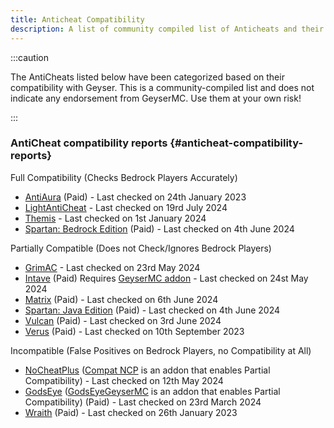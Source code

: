 ```yaml
---
title: Anticheat Compatibility
description: A list of community compiled list of Anticheats and their compatibility with Geyser.
---
```


:::caution

The AntiCheats listed below have been categorized based on their compatibility with Geyser. 
This is a community-compiled list and does not indicate any endorsement from GeyserMC. Use them at your own risk!

:::

### AntiCheat compatibility reports {#anticheat-compatibility-reports}

Full Compatibility (Checks Bedrock Players Accurately)

- [AntiAura](https://www.spigotmc.org/resources/1368/) (Paid) - Last checked on 24th January 2023
- [LightAntiCheat](https://modrinth.com/plugin/lightanticheat) - Last checked on 19rd July 2024
- [Themis](https://www.spigotmc.org/resources/90766/) - Last checked on 1st January 2024
- [Spartan: Bedrock Edition](https://builtbybit.com/resources/12832/) (Paid) - Last checked on 4th June 2024

Partially Compatible (Does not Check/Ignores Bedrock Players)

- [GrimAC](https://github.com/MWHunter/Grim) - Last checked on 23rd May 2024
- [Intave](https://intave.ac) (Paid) Requires [GeyserMC addon](https://github.com/intave/bedrock) - Last checked on 24st May 2024
- [Matrix](https://matrix.rip/) (Paid) - Last checked on 6th June 2024
- [Spartan: Java Edition](https://www.spigotmc.org/resources/25638/) (Paid) - Last checked on 4th June 2024
- [Vulcan](https://www.spigotmc.org/resources/83626/) (Paid) - Last checked on 3rd June 2024
- [Verus](https://verus.ac) (Paid) - Last checked on 10th September 2023

Incompatible (False Positives on Bedrock Players, no Compatibility at All)

- [NoCheatPlus](https://ci.codemc.io/job/Updated-NoCheatPlus/job/Updated-NoCheatPlus/) ([Compat NCP](https://github.com/Updated-NoCheatPlus/CompatNoCheatPlus/) is an addon that enables Partial Compatibility) - Last checked on 12th May 2024
- [GodsEye](https://www.spigotmc.org/resources/69595/) ([GodsEyeGeyserMC](https://github.com/TheDejavu/GodsEyeGeyserMC/releases) is an addon that enables Partial Compatibility) (Paid) - Last checked on 23rd March 2024
- [Wraith](https://www.spigotmc.org/resources/66887/) (Paid) - Last checked on 26th January 2023
